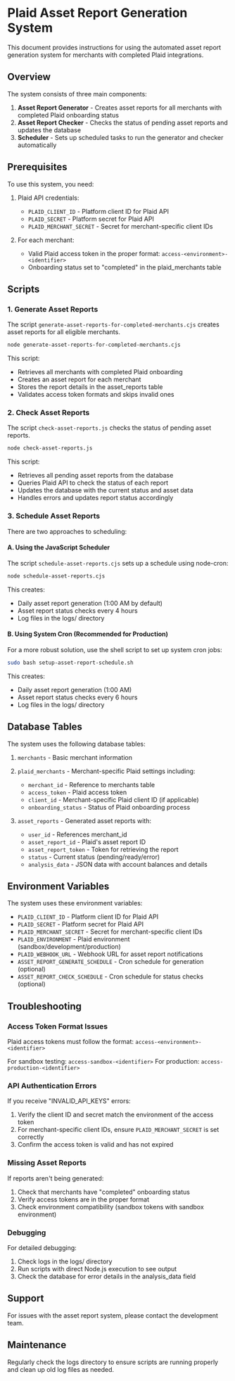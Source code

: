 # Plaid Asset Report Generation System

This document provides instructions for using the automated asset report generation system for merchants with completed Plaid integrations.

## Overview

The system consists of three main components:

1. **Asset Report Generator** - Creates asset reports for all merchants with completed Plaid onboarding status
2. **Asset Report Checker** - Checks the status of pending asset reports and updates the database
3. **Scheduler** - Sets up scheduled tasks to run the generator and checker automatically

## Prerequisites

To use this system, you need:

1. Plaid API credentials:
   - `PLAID_CLIENT_ID` - Platform client ID for Plaid API
   - `PLAID_SECRET` - Platform secret for Plaid API
   - `PLAID_MERCHANT_SECRET` - Secret for merchant-specific client IDs

2. For each merchant:
   - Valid Plaid access token in the proper format: `access-<environment>-<identifier>`
   - Onboarding status set to "completed" in the plaid_merchants table

## Scripts

### 1. Generate Asset Reports

The script `generate-asset-reports-for-completed-merchants.cjs` creates asset reports for all eligible merchants.

```bash
node generate-asset-reports-for-completed-merchants.cjs
```

This script:
- Retrieves all merchants with completed Plaid onboarding
- Creates an asset report for each merchant
- Stores the report details in the asset_reports table
- Validates access token formats and skips invalid ones

### 2. Check Asset Reports

The script `check-asset-reports.js` checks the status of pending asset reports.

```bash
node check-asset-reports.js
```

This script:
- Retrieves all pending asset reports from the database
- Queries Plaid API to check the status of each report
- Updates the database with the current status and asset data
- Handles errors and updates report status accordingly

### 3. Schedule Asset Reports

There are two approaches to scheduling:

#### A. Using the JavaScript Scheduler

The script `schedule-asset-reports.cjs` sets up a schedule using node-cron:

```bash
node schedule-asset-reports.cjs
```

This creates:
- Daily asset report generation (1:00 AM by default)
- Asset report status checks every 4 hours
- Log files in the logs/ directory

#### B. Using System Cron (Recommended for Production)

For a more robust solution, use the shell script to set up system cron jobs:

```bash
sudo bash setup-asset-report-schedule.sh
```

This creates:
- Daily asset report generation (1:00 AM)
- Asset report status checks every 6 hours
- Log files in the logs/ directory

## Database Tables

The system uses the following database tables:

1. `merchants` - Basic merchant information
2. `plaid_merchants` - Merchant-specific Plaid settings including:
   - `merchant_id` - Reference to merchants table
   - `access_token` - Plaid access token
   - `client_id` - Merchant-specific Plaid client ID (if applicable)
   - `onboarding_status` - Status of Plaid onboarding process

3. `asset_reports` - Generated asset reports with:
   - `user_id` - References merchant_id
   - `asset_report_id` - Plaid's asset report ID
   - `asset_report_token` - Token for retrieving the report
   - `status` - Current status (pending/ready/error)
   - `analysis_data` - JSON data with account balances and details

## Environment Variables

The system uses these environment variables:

- `PLAID_CLIENT_ID` - Platform client ID for Plaid API
- `PLAID_SECRET` - Platform secret for Plaid API
- `PLAID_MERCHANT_SECRET` - Secret for merchant-specific client IDs
- `PLAID_ENVIRONMENT` - Plaid environment (sandbox/development/production)
- `PLAID_WEBHOOK_URL` - Webhook URL for asset report notifications
- `ASSET_REPORT_GENERATE_SCHEDULE` - Cron schedule for generation (optional)
- `ASSET_REPORT_CHECK_SCHEDULE` - Cron schedule for status checks (optional)

## Troubleshooting

### Access Token Format Issues

Plaid access tokens must follow the format: `access-<environment>-<identifier>`

For sandbox testing: `access-sandbox-<identifier>`
For production: `access-production-<identifier>`

### API Authentication Errors

If you receive "INVALID_API_KEYS" errors:
1. Verify the client ID and secret match the environment of the access token
2. For merchant-specific client IDs, ensure `PLAID_MERCHANT_SECRET` is set correctly
3. Confirm the access token is valid and has not expired

### Missing Asset Reports

If reports aren't being generated:
1. Check that merchants have "completed" onboarding status
2. Verify access tokens are in the proper format
3. Check environment compatibility (sandbox tokens with sandbox environment)

### Debugging

For detailed debugging:
1. Check logs in the logs/ directory
2. Run scripts with direct Node.js execution to see output
3. Check the database for error details in the analysis_data field

## Support

For issues with the asset report system, please contact the development team.

## Maintenance

Regularly check the logs directory to ensure scripts are running properly and clean up old log files as needed.
